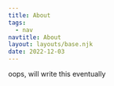 ```yaml
---
title: About
tags:
  - nav
navtitle: About
layout: layouts/base.njk
date: 2022-12-03
---
```


oops, will write this eventually
